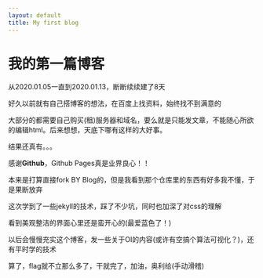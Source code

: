 ```yaml
---
layout: default
title: My first blog
---
```


# 我的第一篇博客

从2020.01.05一直到2020.01.13，断断续续建了8天

好久以前就有自己搭博客的想法，在百度上找资料，始终找不到满意的

大部分的都需要自己购买(租)服务器和域名，要么就是只能发文章，不能随心所欲的编辑html。后来想想，天底下哪有这样的大好事。

结果还真有。。。

感谢**Github**，Github Pages真是业界良心！！

本来是打算直接fork BY Blog的，但是我看到那个仓库里的东西有好多我不懂，于是果断放弃

这次学到了一些jekyll的技术，踩了不少坑，同时也加深了对css的理解

看到美观整洁的界面心里还是蛮开心的(最爱蓝色了！)

以后会慢慢充实这个博客，发一些关于OI的内容(或许有空搞个算法可视化？)，还有平时学的技术

算了，flag就不立那么多了，干就完了，加油，奥利给(手动滑稽)
